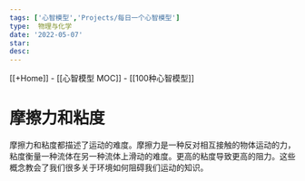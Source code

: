 ```yaml
---
tags: ['心智模型','Projects/每日一个心智模型']
type:  物理与化学
date: '2022-05-07'
star:
desc: 
---
```

[[+Home]] - [[心智模型 MOC]] - [[100种心智模型]]


# 摩擦力和粘度

摩擦力和粘度都描述了运动的难度。摩擦力是一种反对相互接触的物体运动的力，粘度衡量一种流体在另一种流体上滑动的难度。更高的粘度导致更高的阻力。这些概念教会了我们很多关于环境如何阻碍我们运动的知识。